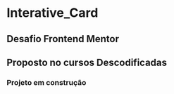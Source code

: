 # Interative_Card
 
## Desafio Frontend Mentor
## Proposto no cursos Descodificadas

### Projeto em construção